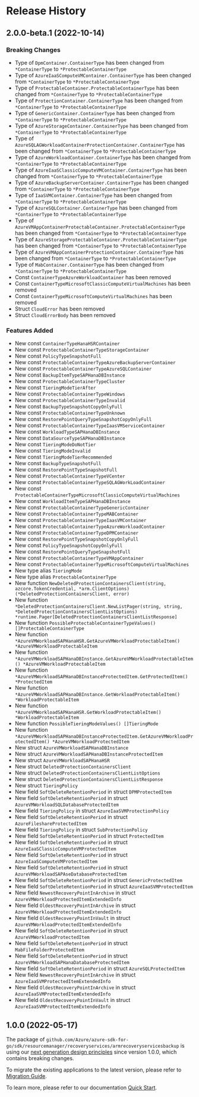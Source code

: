 # Release History

## 2.0.0-beta.1 (2022-10-14)
### Breaking Changes

- Type of `DpmContainer.ContainerType` has been changed from `*ContainerType` to `*ProtectableContainerType`
- Type of `AzureIaaSComputeVMContainer.ContainerType` has been changed from `*ContainerType` to `*ProtectableContainerType`
- Type of `ProtectableContainer.ProtectableContainerType` has been changed from `*ContainerType` to `*ProtectableContainerType`
- Type of `ProtectionContainer.ContainerType` has been changed from `*ContainerType` to `*ProtectableContainerType`
- Type of `GenericContainer.ContainerType` has been changed from `*ContainerType` to `*ProtectableContainerType`
- Type of `AzureStorageContainer.ContainerType` has been changed from `*ContainerType` to `*ProtectableContainerType`
- Type of `AzureSQLAGWorkloadContainerProtectionContainer.ContainerType` has been changed from `*ContainerType` to `*ProtectableContainerType`
- Type of `AzureWorkloadContainer.ContainerType` has been changed from `*ContainerType` to `*ProtectableContainerType`
- Type of `AzureIaaSClassicComputeVMContainer.ContainerType` has been changed from `*ContainerType` to `*ProtectableContainerType`
- Type of `AzureBackupServerContainer.ContainerType` has been changed from `*ContainerType` to `*ProtectableContainerType`
- Type of `IaaSVMContainer.ContainerType` has been changed from `*ContainerType` to `*ProtectableContainerType`
- Type of `AzureSQLContainer.ContainerType` has been changed from `*ContainerType` to `*ProtectableContainerType`
- Type of `AzureVMAppContainerProtectableContainer.ProtectableContainerType` has been changed from `*ContainerType` to `*ProtectableContainerType`
- Type of `AzureStorageProtectableContainer.ProtectableContainerType` has been changed from `*ContainerType` to `*ProtectableContainerType`
- Type of `AzureVMAppContainerProtectionContainer.ContainerType` has been changed from `*ContainerType` to `*ProtectableContainerType`
- Type of `MabContainer.ContainerType` has been changed from `*ContainerType` to `*ProtectableContainerType`
- Const `ContainerTypeAzureWorkloadContainer` has been removed
- Const `ContainerTypeMicrosoftClassicComputeVirtualMachines` has been removed
- Const `ContainerTypeMicrosoftComputeVirtualMachines` has been removed
- Struct `CloudError` has been removed
- Struct `CloudErrorBody` has been removed

### Features Added

- New const `ContainerTypeHanaHSRContainer`
- New const `ProtectableContainerTypeStorageContainer`
- New const `PolicyTypeSnapshotFull`
- New const `ProtectableContainerTypeAzureBackupServerContainer`
- New const `ProtectableContainerTypeAzureSQLContainer`
- New const `BackupItemTypeSAPHanaDBInstance`
- New const `ProtectableContainerTypeCluster`
- New const `TieringModeTierAfter`
- New const `ProtectableContainerTypeWindows`
- New const `ProtectableContainerTypeInvalid`
- New const `BackupTypeSnapshotCopyOnlyFull`
- New const `ProtectableContainerTypeUnknown`
- New const `RestorePointQueryTypeSnapshotCopyOnlyFull`
- New const `ProtectableContainerTypeIaasVMServiceContainer`
- New const `WorkloadTypeSAPHanaDBInstance`
- New const `DataSourceTypeSAPHanaDBInstance`
- New const `TieringModeDoNotTier`
- New const `TieringModeInvalid`
- New const `TieringModeTierRecommended`
- New const `BackupTypeSnapshotFull`
- New const `RestorePointTypeSnapshotFull`
- New const `ProtectableContainerTypeVCenter`
- New const `ProtectableContainerTypeSQLAGWorkLoadContainer`
- New const `ProtectableContainerTypeMicrosoftClassicComputeVirtualMachines`
- New const `WorkloadItemTypeSAPHanaDBInstance`
- New const `ProtectableContainerTypeGenericContainer`
- New const `ProtectableContainerTypeMABContainer`
- New const `ProtectableContainerTypeIaasVMContainer`
- New const `ProtectableContainerTypeAzureWorkloadContainer`
- New const `ProtectableContainerTypeDPMContainer`
- New const `RestorePointTypeSnapshotCopyOnlyFull`
- New const `PolicyTypeSnapshotCopyOnlyFull`
- New const `RestorePointQueryTypeSnapshotFull`
- New const `ProtectableContainerTypeVMAppContainer`
- New const `ProtectableContainerTypeMicrosoftComputeVirtualMachines`
- New type alias `TieringMode`
- New type alias `ProtectableContainerType`
- New function `NewDeletedProtectionContainersClient(string, azcore.TokenCredential, *arm.ClientOptions) (*DeletedProtectionContainersClient, error)`
- New function `*DeletedProtectionContainersClient.NewListPager(string, string, *DeletedProtectionContainersClientListOptions) *runtime.Pager[DeletedProtectionContainersClientListResponse]`
- New function `PossibleProtectableContainerTypeValues() []ProtectableContainerType`
- New function `*AzureVMWorkloadSAPHanaHSR.GetAzureVMWorkloadProtectableItem() *AzureVMWorkloadProtectableItem`
- New function `*AzureVMWorkloadSAPHanaDBInstance.GetAzureVMWorkloadProtectableItem() *AzureVMWorkloadProtectableItem`
- New function `*AzureVMWorkloadSAPHanaDBInstanceProtectedItem.GetProtectedItem() *ProtectedItem`
- New function `*AzureVMWorkloadSAPHanaDBInstance.GetWorkloadProtectableItem() *WorkloadProtectableItem`
- New function `*AzureVMWorkloadSAPHanaHSR.GetWorkloadProtectableItem() *WorkloadProtectableItem`
- New function `PossibleTieringModeValues() []TieringMode`
- New function `*AzureVMWorkloadSAPHanaDBInstanceProtectedItem.GetAzureVMWorkloadProtectedItem() *AzureVMWorkloadProtectedItem`
- New struct `AzureVMWorkloadSAPHanaDBInstance`
- New struct `AzureVMWorkloadSAPHanaDBInstanceProtectedItem`
- New struct `AzureVMWorkloadSAPHanaHSR`
- New struct `DeletedProtectionContainersClient`
- New struct `DeletedProtectionContainersClientListOptions`
- New struct `DeletedProtectionContainersClientListResponse`
- New struct `TieringPolicy`
- New field `SoftDeleteRetentionPeriod` in struct `DPMProtectedItem`
- New field `SoftDeleteRetentionPeriod` in struct `AzureVMWorkloadSQLDatabaseProtectedItem`
- New field `TieringPolicy` in struct `AzureIaaSVMProtectionPolicy`
- New field `SoftDeleteRetentionPeriod` in struct `AzureFileshareProtectedItem`
- New field `TieringPolicy` in struct `SubProtectionPolicy`
- New field `SoftDeleteRetentionPeriod` in struct `ProtectedItem`
- New field `SoftDeleteRetentionPeriod` in struct `AzureIaaSClassicComputeVMProtectedItem`
- New field `SoftDeleteRetentionPeriod` in struct `AzureIaaSComputeVMProtectedItem`
- New field `SoftDeleteRetentionPeriod` in struct `AzureVMWorkloadSAPAseDatabaseProtectedItem`
- New field `SoftDeleteRetentionPeriod` in struct `GenericProtectedItem`
- New field `SoftDeleteRetentionPeriod` in struct `AzureIaaSVMProtectedItem`
- New field `NewestRecoveryPointInArchive` in struct `AzureVMWorkloadProtectedItemExtendedInfo`
- New field `OldestRecoveryPointInArchive` in struct `AzureVMWorkloadProtectedItemExtendedInfo`
- New field `OldestRecoveryPointInVault` in struct `AzureVMWorkloadProtectedItemExtendedInfo`
- New field `SoftDeleteRetentionPeriod` in struct `AzureVMWorkloadProtectedItem`
- New field `SoftDeleteRetentionPeriod` in struct `MabFileFolderProtectedItem`
- New field `SoftDeleteRetentionPeriod` in struct `AzureVMWorkloadSAPHanaDatabaseProtectedItem`
- New field `SoftDeleteRetentionPeriod` in struct `AzureSQLProtectedItem`
- New field `NewestRecoveryPointInArchive` in struct `AzureIaaSVMProtectedItemExtendedInfo`
- New field `OldestRecoveryPointInArchive` in struct `AzureIaaSVMProtectedItemExtendedInfo`
- New field `OldestRecoveryPointInVault` in struct `AzureIaaSVMProtectedItemExtendedInfo`


## 1.0.0 (2022-05-17)

The package of `github.com/Azure/azure-sdk-for-go/sdk/resourcemanager/recoveryservices/armrecoveryservicesbackup` is using our [next generation design principles](https://azure.github.io/azure-sdk/general_introduction.html) since version 1.0.0, which contains breaking changes.

To migrate the existing applications to the latest version, please refer to [Migration Guide](https://aka.ms/azsdk/go/mgmt/migration).

To learn more, please refer to our documentation [Quick Start](https://aka.ms/azsdk/go/mgmt).